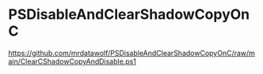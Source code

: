 # PSDisableAndClearShadowCopyOnC
 https://github.com/mrdatawolf/PSDisableAndClearShadowCopyOnC/raw/main/ClearCShadowCopyAndDisable.ps1
